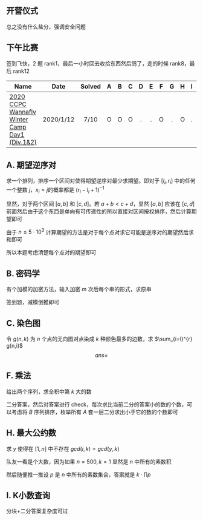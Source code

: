 ## 开营仪式

总之没有什么盐分，强调安全问题



## 下午比赛

签到飞快，2 题 rank1，最后一小时回去收拾东西然后鸽了，走的时候 rank8，最后 rank12

| Name                                                         |   Date    | Solved |  A   |  B   |  C   |  D   |  E   |  F   |  G   |  H   |  I   |  J   |
| ------------------------------------------------------------ | :-------: | :----: | :--: | :--: | :--: | :--: | :--: | :--: | :--: | :--: | :--: | :--: |
| [2020 CCPC Wannafly Winter Camp Day1 (Div.1&2)](https://codeforces.com/group/6QKpZkKhsL/contest/265753) | 2020/1/12 |  7/10  |  O   |  O   |  O   |  .   |  .   |  O   |  .   |  O   |  .   |  .   |


## A. 期望逆序对

求一个排列，排序一个区间对使得期望逆序对最少求期望。即对于 $[l_i,r_i]$ 中的任何一个整数 $j$，$x_i=j$的概率都是 $(r_i-l_i+1)^{-1}$

显然，对于两个区间 $[a,b]$ 和 $[c,d]$。若 $a + b < c + d$，显然  $[a,b]$ 应该在 $[c,d]$ 前面然后由于这个东西是单向有可传递性的所以直接对区间按权排序，然后计算期望即可

由于 $n\le 5\cdot 10^3$ 计算期望的方法是对于每个点对求它可能是逆序对的期望然后求和即可

所以本题考虑清楚每个点对的期望即可



## B. 密码学

有个加模的加密方法，输入加密 $m$ 次后每个串的形式，求原串

签到题，减模倒推即可



## C. 染色图

令 $g(n,k)$ 为 $n$ 个点的无向图对点染成 $k$ 种颜色最多的边数，求 $\sum_{i=l}^{r} g(n,i)$
$$
ans = 
$$


## F. 乘法

给出两个序列，求全积中第 $k$ 大的数

二分答案，然后对答案进行 check，每次求比当前二分的答案小的数的个数，可以考虑将 $B$ 序列排序，枚举所有 $A$ 套一层二分求出小于它的数的个数即可



## H. 最大公约数

求 $y$ 使得在 $[1,n]$ 中不存在 $gcd(i,k)=gcd(y,k)$

队友一看是个大数，因为如果 $n=500, k=1$ 显然是 $n$ 中所有的素数积

然后随便推一推设 $p$ 是 $n$ 中所有的素数集合，答案就是 $k \cdot \prod p$



## I. K小数查询

分块+二分答案复杂度可过